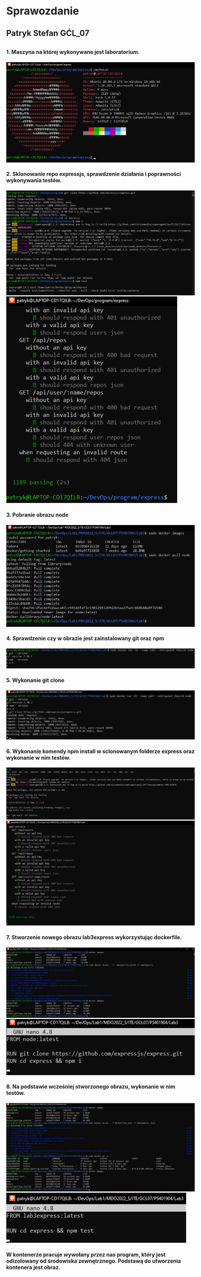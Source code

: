 # Sprawozdanie
##
## Patryk Stefan GĆL_07
##
##
#### 1. Maszyna na której wykonywane jest laboratorium.
![Screenshot](neo.png)
####
#### 2. Sklonowanie repo expressjs, sprawdzenie działania i poprawności wykonywania testów.
![Screenshot](1.png)
![Screenshot](2.png)
####
#### 3. Pobranie obrazu node 
![Screenshot](3.png)
####
#### 4. Sprawdzenie czy w obrazie jest zainstalowany git oraz npm
![Screenshot](4.png)
####
#### 5. Wykonanie git clone
![Screenshot](5.png)
####
#### 6. Wykonanie komendy npm install w sclonowanym folderze express oraz wykonanie w nim testów.
![Screenshot](6.png)
![Screenshot](7.png)
####
#### 7. Stworzenie nowego obrazu lab3express wykorzystując dockerfile.
![Screenshot](8.png)
![Screenshot](9.png)
####
#### 8. Na podstawie wcześniej stworzonego obrazu, wykonanie w nim testów.
![Screenshot](10.png)
![Screenshot](11.png)
####

#### W kontenerze pracuje wywołany przez nas program, który jest odizolowany od środowiska zewnętrznego. Podstawą do utworzenia kontenera jest obraz.